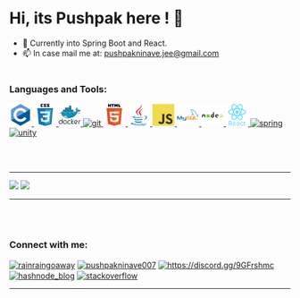 #                     Hi, its Pushpak here ! 👋


- 🌱 Currently into Spring Boot and React.
- 📫 In case mail me at: pushpakninave.jee@gmail.com
<br><br>

<h3 align="left">Languages and Tools:</h3>
<p align="left"> <a href="https://www.cprogramming.com/" target="_blank"> <img src="https://raw.githubusercontent.com/devicons/devicon/master/icons/c/c-original.svg" alt="c" width="40" height="40"/> </a> <a href="https://www.w3schools.com/css/" target="_blank"> <img src="https://raw.githubusercontent.com/devicons/devicon/master/icons/css3/css3-original-wordmark.svg" alt="css3" width="40" height="40"/> </a> <a href="https://www.docker.com/" target="_blank"> <img src="https://raw.githubusercontent.com/devicons/devicon/master/icons/docker/docker-original-wordmark.svg" alt="docker" width="40" height="40"/> </a> <a href="https://git-scm.com/" target="_blank"> <img src="https://www.vectorlogo.zone/logos/git-scm/git-scm-icon.svg" alt="git" width="40" height="40"/> </a> <a href="https://www.w3.org/html/" target="_blank"> <img src="https://raw.githubusercontent.com/devicons/devicon/master/icons/html5/html5-original-wordmark.svg" alt="html5" width="40" height="40"/> </a> <a href="https://www.java.com" target="_blank"> <img src="https://raw.githubusercontent.com/devicons/devicon/master/icons/java/java-original.svg" alt="java" width="40" height="40"/> </a> <a href="https://developer.mozilla.org/en-US/docs/Web/JavaScript" target="_blank"> <img src="https://raw.githubusercontent.com/devicons/devicon/master/icons/javascript/javascript-original.svg" alt="javascript" width="40" height="40"/> </a> <a href="https://www.mysql.com/" target="_blank"> <img src="https://raw.githubusercontent.com/devicons/devicon/master/icons/mysql/mysql-original-wordmark.svg" alt="mysql" width="40" height="40"/> </a> <a href="https://nodejs.org" target="_blank"> <img src="https://raw.githubusercontent.com/devicons/devicon/master/icons/nodejs/nodejs-original-wordmark.svg" alt="nodejs" width="40" height="40"/> </a> <a href="https://reactjs.org/" target="_blank"> <img src="https://raw.githubusercontent.com/devicons/devicon/master/icons/react/react-original-wordmark.svg" alt="react" width="40" height="40"/> </a> <a href="https://spring.io/" target="_blank"> <img src="https://www.vectorlogo.zone/logos/springio/springio-icon.svg" alt="spring" width="40" height="40"/> </a> <a href="https://unity.com/" target="_blank"> <img src="https://www.vectorlogo.zone/logos/unity3d/unity3d-icon.svg" alt="unity" width="40" height="40"/> </a> </p>


<br><br>
<hr>
 <img src="https://github-readme-streak-stats.herokuapp.com?user=pushpakninave&theme=dark&hide_border=false"/>


<img src="https://github-readme-stats.vercel.app/api?username=pushpakninave&&show_icons=true&title_color=ffffff&icon_color=bb2acf&text_color=daf7dc&bg_color=151515"/>

<hr>
<br><br>
<h3 align="left">Connect with me:</h3>
<p align="left">
<a href="https://codesandbox.com/rainraingoaway" target="blank"><img align="center" src="https://cdn.jsdelivr.net/npm/simple-icons@3.0.1/icons/codesandbox.svg" alt="rainraingoaway" height="30"  target="_blank" width="40" /></a>
<a href="https://auth.geeksforgeeks.org/user/pushpakninave007" target="blank"><img align="center" src="https://raw.githubusercontent.com/rahuldkjain/github-profile-readme-generator/master/src/images/icons/Social/geeks-for-geeks.svg" alt="pushpakninave007" height="30"  target="_blank" width="40" /></a>
<a href="https://discord.gg/https://discord.gg/9GFrshmc" target="blank"><img align="center" src="https://raw.githubusercontent.com/rahuldkjain/github-profile-readme-generator/master/src/images/icons/Social/discord.svg" alt="https://discord.gg/9GFrshmc" height="30" target="_blank" width="40" /></a>
 <a href="https://pepecode.hashnode.dev/" target="blank"><img align="center" src="https://api.iconify.design/logos/hashnode-icon.svg" alt="hashnode_blog" height="30"  target="_blank" width="40" /></a>
  <a href="https://stackoverflow.com/users/15220760/brat?tab=profile" target="blank"><img align="center" src="https://api.iconify.design/logos/stackoverflow-icon.svg" alt="stackoverflow" height="30"  target="_blank" width="40" /></a>
</p>
<hr>

